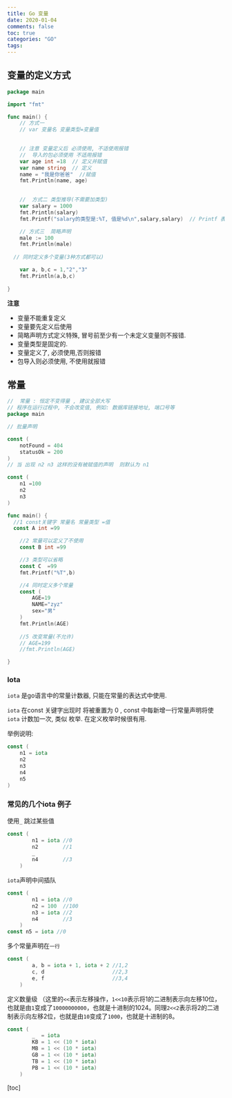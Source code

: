 ```yaml
---
title: Go 变量
date: 2020-01-04
comments: false
toc: true
categories: "GO"
tags: 
---
```


## 变量的定义方式

```go
package main

import "fmt"

func main() {
	// 方式一
	// var 变量名 变量类型=变量值

  
	// 注意 变量定义后 必须使用, 不适使用报错
	//  导入的包必须使用 不适用报错
	var age int =18  // 定义并赋值
	var name string  // 定义
	name = "我是你爸爸"  //赋值
	fmt.Println(name, age)

  
	//  方式二 类型推导(不需要加类型)
	var salary = 1000
	fmt.Println(salary)
	fmt.Printf("salary的类型是:%T, 值是%d\n",salary,salary)  // Printf 表示格式化输出

	// 方式三  简略声明
	male := 100
	fmt.Println(male)
  
  // 同时定义多个变量(3种方式都可以)

	var a, b,c = 1,"2","3"
	fmt.Println(a,b,c)
  
}


```

**注意**

- 变量不能重复定义
- 变量要先定义后使用
- 简略声明方式定义特殊, 冒号前至少有一个未定义变量则不报错. 
- 变量类型是固定的. 
- 变量定义了, 必须使用,否则报错
- 包导入则必须使用, 不使用就报错

## 常量

```go
//  常量 : 恒定不变得量 , 建议全部大写
// 程序在运行过程中, 不会改变值, 例如: 数据库链接地址, 端口号等
package main

// 批量声明

const (
	notFound = 404
	statusOk = 200
)
// 当 出现 n2 n3 这样的没有被赋值的声明  则默认为 n1

const (
	n1 =100
	n2
	n3
)

func main() {
  //1 const关键字 常量名 常量类型 =值
  const A int =99

	//2 常量可以定义了不使用
	const B int =99

	//3 类型可以省略
	const C  =99
	fmt.Printf("%T",b)

	//4 同时定义多个常量
	const (
		AGE=19
		NAME="zyz"
		sex="男"
	)
	fmt.Println(AGE)
	
	//5 改变常量(不允许)
	// AGE=199
	//fmt.Println(AGE)

}
```

### Iota

`iota` 是go语言中的常量计数器, 只能在常量的表达式中使用.

`iota` 在const 关键字出现时 将被重置为 0 , const 中每新增一行常量声明将使`iota` 计数加一次,  类似 枚举. 在定义枚举时候很有用.

举例说明:

```go
const (
	n1 = iota
	n2
	n3
	n4
	n5
)

```

### 常见的几个iota 例子

使用`_` 跳过某些值

```go
const (
		n1 = iota //0
		n2        //1
		_
		n4        //3
	)
```

`iota`声明中间插队

```go
const (
		n1 = iota //0
		n2 = 100  //100
		n3 = iota //2
		n4        //3
	)
const n5 = iota //0
```

多个常量声明在`一行`

```go
const (
		a, b = iota + 1, iota + 2 //1,2
		c, d                      //2,3
		e, f                      //3,4
	)
```

定义数量级 （这里的`<<`表示左移操作，`1<<10`表示将1的二进制表示向左移10位，也就是由`1`变成了`10000000000`，也就是十进制的1024。同理`2<<2`表示将2的二进制表示向左移2位，也就是由`10`变成了`1000`，也就是十进制的8。

```go
const (
		_  = iota
		KB = 1 << (10 * iota)
		MB = 1 << (10 * iota)
		GB = 1 << (10 * iota)
		TB = 1 << (10 * iota)
		PB = 1 << (10 * iota)
	)
```



[toc]